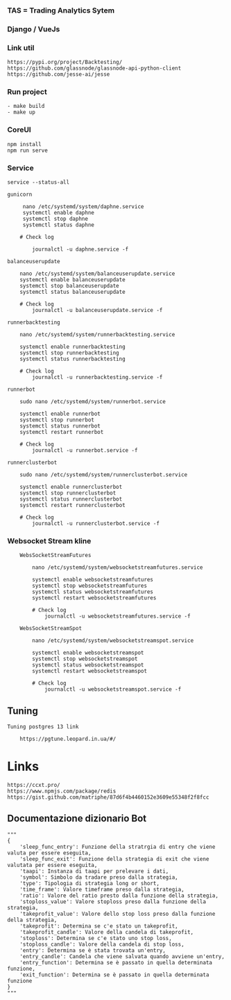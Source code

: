 ### TAS = Trading Analytics Sytem

### Django / VueJs

### Link util

    https://pypi.org/project/Backtesting/
    https://github.com/glassnode/glassnode-api-python-client
    https://github.com/jesse-ai/jesse

### Run project

    - make build
    - make up

### CoreUI

    npm install
    npm run serve

### Service

    service --status-all

    gunicorn

         nano /etc/systemd/system/daphne.service
         systemctl enable daphne
         systemctl stop daphne
         systemctl status daphne

        # Check log
            
            journalctl -u daphne.service -f

    balanceuserupdate
        
        nano /etc/systemd/system/balanceuserupdate.service
        systemctl enable balanceuserupdate
        systemctl stop balanceuserupdate
        systemctl status balanceuserupdate

        # Check log
            journalctl -u balanceuserupdate.service -f
    
    runnerbacktesting
        
        nano /etc/systemd/system/runnerbacktesting.service

        systemctl enable runnerbacktesting
        systemctl stop runnerbacktesting
        systemctl status runnerbacktesting

        # Check log
            journalctl -u runnerbacktesting.service -f

    runnerbot
        
        sudo nano /etc/systemd/system/runnerbot.service

        systemctl enable runnerbot
        systemctl stop runnerbot
        systemctl status runnerbot
        systemctl restart runnerbot

        # Check log
            journalctl -u runnerbot.service -f

    runnerclusterbot
        
        sudo nano /etc/systemd/system/runnerclusterbot.service

        systemctl enable runnerclusterbot
        systemctl stop runnerclusterbot
        systemctl status runnerclusterbot
        systemctl restart runnerclusterbot

        # Check log
            journalctl -u runnerclusterbot.service -f    

### Websocket Stream kline

        WebsSocketStreamFutures
    
            nano /etc/systemd/system/websocketstreamfutures.service
    
            systemctl enable websocketstreamfutures
            systemctl stop websocketstreamfutures
            systemctl status websocketstreamfutures
            systemctl restart websocketstreamfutures
    
            # Check log
                journalctl -u websocketstreamfutures.service -f
    
        WebsSocketStreamSpot
    
            nano /etc/systemd/system/websocketstreamspot.service
    
            systemctl enable websocketstreamspot
            systemctl stop websocketstreamspot
            systemctl status websocketstreamspot
            systemctl restart websocketstreamspot
    
            # Check log
                journalctl -u websocketstreamspot.service -f    

## Tuning

    Tuning postgres 13 link

        https://pgtune.leopard.in.ua/#/


# Links
    https://ccxt.pro/
    https://www.npmjs.com/package/redis
    https://gist.github.com/matriphe/87d6f4b4460152e3609e55348f2f8fcc

## Documentazione dizionario Bot
    
    """
    {
        'sleep_func_entry': Funzione della stratrgia di entry che viene valuta per essere eseguita,
        'sleep_func_exit': Funzione della strategia di exit che viene valutata per essere eseguita,
        'taapi': Instanza di taapi per prelevare i dati,
        'symbol': Simbolo da tradare preso dalla strategia,
        'type': Tipologia di strategia long or short,
        'time_frame': Valore timeframe preso dalla strategia,
        'ratio': Valore del ratio presto dalla funzione della strategia,
        'stoploss_value': Valore stoploss preso dalla funzione della strategia,
        'takeprofit_value': Valore dello stop loss preso dalla funzione della strategia,
        'takeprofit': Determina se c'e stato un takeprofit,
        'takeprofit_candle': Valore della candela di takeprofit,
        'stoploss': Determina se c'e stato uno stop loss,
        'stoploss_candle': Valore della candela di stop loss,
        'entry': Determina se è stata trovata un'entry,
        'entry_candle': Candela che viene salvata quando avviene un'entry,
        'entry_function': Determina se è passato in quella determinata funzione,
        'exit_function': Determina se è passato in quella determinata funzione
    }
    """
